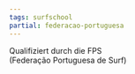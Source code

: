 ```yaml
---
tags: surfschool
partial: federacao-portuguesa
---
```


<div class="h4 centered">
Qualifiziert durch die FPS<br/>
(Federação Portuguesa de Surf)
</div>